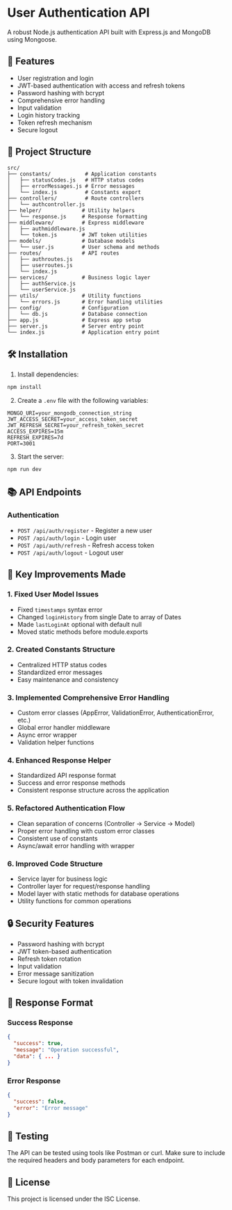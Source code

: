 # User Authentication API

A robust Node.js authentication API built with Express.js and MongoDB using Mongoose.

## 🚀 Features

- User registration and login
- JWT-based authentication with access and refresh tokens
- Password hashing with bcrypt
- Comprehensive error handling
- Input validation
- Login history tracking
- Token refresh mechanism
- Secure logout

## 📁 Project Structure

```
src/
├── constants/           # Application constants
│   ├── statusCodes.js   # HTTP status codes
│   ├── errorMessages.js # Error messages
│   └── index.js         # Constants export
├── controllers/         # Route controllers
│   └── authcontroller.js
├── helper/             # Utility helpers
│   └── response.js     # Response formatting
├── middleware/         # Express middleware
│   ├── authmiddleware.js
│   └── token.js        # JWT token utilities
├── models/             # Database models
│   └── user.js         # User schema and methods
├── routes/             # API routes
│   ├── authroutes.js
│   ├── userroutes.js
│   └── index.js
├── services/           # Business logic layer
│   ├── authService.js
│   └── userService.js
├── utils/              # Utility functions
│   └── errors.js       # Error handling utilities
├── config/             # Configuration
│   └── db.js           # Database connection
├── app.js              # Express app setup
├── server.js           # Server entry point
└── index.js            # Application entry point
```

## 🛠️ Installation

1. Install dependencies:
```bash
npm install
```

2. Create a `.env` file with the following variables:
```env
MONGO_URI=your_mongodb_connection_string
JWT_ACCESS_SECRET=your_access_token_secret
JWT_REFRESH_SECRET=your_refresh_token_secret
ACCESS_EXPIRES=15m
REFRESH_EXPIRES=7d
PORT=3001
```

3. Start the server:
```bash
npm run dev
```

## 📚 API Endpoints

### Authentication

- `POST /api/auth/register` - Register a new user
- `POST /api/auth/login` - Login user
- `POST /api/auth/refresh` - Refresh access token
- `POST /api/auth/logout` - Logout user

## 🔧 Key Improvements Made

### 1. **Fixed User Model Issues**
- Fixed `timestamps` syntax error
- Changed `loginHistory` from single Date to array of Dates
- Made `lastLoginAt` optional with default null
- Moved static methods before module.exports

### 2. **Created Constants Structure**
- Centralized HTTP status codes
- Standardized error messages
- Easy maintenance and consistency

### 3. **Implemented Comprehensive Error Handling**
- Custom error classes (AppError, ValidationError, AuthenticationError, etc.)
- Global error handler middleware
- Async error wrapper
- Validation helper functions

### 4. **Enhanced Response Helper**
- Standardized API response format
- Success and error response methods
- Consistent response structure across the application

### 5. **Refactored Authentication Flow**
- Clean separation of concerns (Controller → Service → Model)
- Proper error handling with custom error classes
- Consistent use of constants
- Async/await error handling with wrapper

### 6. **Improved Code Structure**
- Service layer for business logic
- Controller layer for request/response handling
- Model layer with static methods for database operations
- Utility functions for common operations

## 🔒 Security Features

- Password hashing with bcrypt
- JWT token-based authentication
- Refresh token rotation
- Input validation
- Error message sanitization
- Secure logout with token invalidation

## 📝 Response Format

### Success Response
```json
{
  "success": true,
  "message": "Operation successful",
  "data": { ... }
}
```

### Error Response
```json
{
  "success": false,
  "error": "Error message"
}
```

## 🧪 Testing

The API can be tested using tools like Postman or curl. Make sure to include the required headers and body parameters for each endpoint.

## 📄 License

This project is licensed under the ISC License.

